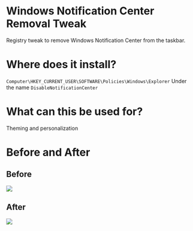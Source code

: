 # Windows Notification Center Removal Tweak
Registry tweak to remove Windows Notification Center from the taskbar.

# Where does it install?
```Computer\HKEY_CURRENT_USER\SOFTWARE\Policies\Windows\Explorer```
Under the name ``DisableNotificationCenter``

# What can this be used for?
Theming and personalization

# Before and After
## Before
![](https://raw.githubusercontent.com/sgeuthecodingcat/notification-center-removal-tweak/main/Images/before.PNG)
## After
![](https://raw.githubusercontent.com/sgeuthecodingcat/notification-center-removal-tweak/main/Images/after.PNG)
